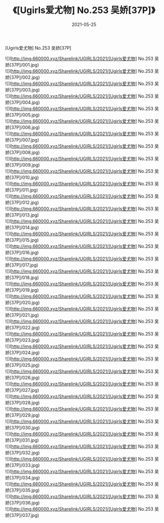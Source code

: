 ﻿---
layout: post
title:  《[Ugirls爱尤物] No.253 吴娇[37P]》
date:   2021-05-25
img: http://img.660000.xyz/Sharelink/UGIRLS/2021/[Ugirls爱尤物] No.253 吴娇[37P]/000.jpg
categories: [美女, 清纯, 唯美]
---

[Ugirls爱尤物] No.253 吴娇[37P]

  ![](http://img.660000.xyz/Sharelink/UGIRLS/2021/[Ugirls爱尤物] No.253 吴娇[37P]/001.jpg) <br> ![](http://img.660000.xyz/Sharelink/UGIRLS/2021/[Ugirls爱尤物] No.253 吴娇[37P]/002.jpg) <br> ![](http://img.660000.xyz/Sharelink/UGIRLS/2021/[Ugirls爱尤物] No.253 吴娇[37P]/003.jpg) <br> ![](http://img.660000.xyz/Sharelink/UGIRLS/2021/[Ugirls爱尤物] No.253 吴娇[37P]/004.jpg) <br> ![](http://img.660000.xyz/Sharelink/UGIRLS/2021/[Ugirls爱尤物] No.253 吴娇[37P]/005.jpg) <br> ![](http://img.660000.xyz/Sharelink/UGIRLS/2021/[Ugirls爱尤物] No.253 吴娇[37P]/006.jpg) <br> ![](http://img.660000.xyz/Sharelink/UGIRLS/2021/[Ugirls爱尤物] No.253 吴娇[37P]/007.jpg) <br> ![](http://img.660000.xyz/Sharelink/UGIRLS/2021/[Ugirls爱尤物] No.253 吴娇[37P]/008.jpg) <br> ![](http://img.660000.xyz/Sharelink/UGIRLS/2021/[Ugirls爱尤物] No.253 吴娇[37P]/009.jpg) <br> ![](http://img.660000.xyz/Sharelink/UGIRLS/2021/[Ugirls爱尤物] No.253 吴娇[37P]/010.jpg) <br> ![](http://img.660000.xyz/Sharelink/UGIRLS/2021/[Ugirls爱尤物] No.253 吴娇[37P]/011.jpg) <br> ![](http://img.660000.xyz/Sharelink/UGIRLS/2021/[Ugirls爱尤物] No.253 吴娇[37P]/012.jpg) <br> ![](http://img.660000.xyz/Sharelink/UGIRLS/2021/[Ugirls爱尤物] No.253 吴娇[37P]/013.jpg) <br> ![](http://img.660000.xyz/Sharelink/UGIRLS/2021/[Ugirls爱尤物] No.253 吴娇[37P]/014.jpg) <br> ![](http://img.660000.xyz/Sharelink/UGIRLS/2021/[Ugirls爱尤物] No.253 吴娇[37P]/015.jpg) <br> ![](http://img.660000.xyz/Sharelink/UGIRLS/2021/[Ugirls爱尤物] No.253 吴娇[37P]/016.jpg) <br> ![](http://img.660000.xyz/Sharelink/UGIRLS/2021/[Ugirls爱尤物] No.253 吴娇[37P]/017.jpg) <br> ![](http://img.660000.xyz/Sharelink/UGIRLS/2021/[Ugirls爱尤物] No.253 吴娇[37P]/018.jpg) <br> ![](http://img.660000.xyz/Sharelink/UGIRLS/2021/[Ugirls爱尤物] No.253 吴娇[37P]/019.jpg) <br> ![](http://img.660000.xyz/Sharelink/UGIRLS/2021/[Ugirls爱尤物] No.253 吴娇[37P]/020.jpg) <br> ![](http://img.660000.xyz/Sharelink/UGIRLS/2021/[Ugirls爱尤物] No.253 吴娇[37P]/021.jpg) <br> ![](http://img.660000.xyz/Sharelink/UGIRLS/2021/[Ugirls爱尤物] No.253 吴娇[37P]/022.jpg) <br> ![](http://img.660000.xyz/Sharelink/UGIRLS/2021/[Ugirls爱尤物] No.253 吴娇[37P]/023.jpg) <br> ![](http://img.660000.xyz/Sharelink/UGIRLS/2021/[Ugirls爱尤物] No.253 吴娇[37P]/024.jpg) <br> ![](http://img.660000.xyz/Sharelink/UGIRLS/2021/[Ugirls爱尤物] No.253 吴娇[37P]/025.jpg) <br> ![](http://img.660000.xyz/Sharelink/UGIRLS/2021/[Ugirls爱尤物] No.253 吴娇[37P]/026.jpg) <br> ![](http://img.660000.xyz/Sharelink/UGIRLS/2021/[Ugirls爱尤物] No.253 吴娇[37P]/027.jpg) <br> ![](http://img.660000.xyz/Sharelink/UGIRLS/2021/[Ugirls爱尤物] No.253 吴娇[37P]/028.jpg) <br> ![](http://img.660000.xyz/Sharelink/UGIRLS/2021/[Ugirls爱尤物] No.253 吴娇[37P]/029.jpg) <br> ![](http://img.660000.xyz/Sharelink/UGIRLS/2021/[Ugirls爱尤物] No.253 吴娇[37P]/030.jpg) <br> ![](http://img.660000.xyz/Sharelink/UGIRLS/2021/[Ugirls爱尤物] No.253 吴娇[37P]/031.jpg) <br> ![](http://img.660000.xyz/Sharelink/UGIRLS/2021/[Ugirls爱尤物] No.253 吴娇[37P]/032.jpg) <br> ![](http://img.660000.xyz/Sharelink/UGIRLS/2021/[Ugirls爱尤物] No.253 吴娇[37P]/033.jpg) <br> ![](http://img.660000.xyz/Sharelink/UGIRLS/2021/[Ugirls爱尤物] No.253 吴娇[37P]/034.jpg) <br> ![](http://img.660000.xyz/Sharelink/UGIRLS/2021/[Ugirls爱尤物] No.253 吴娇[37P]/035.jpg) <br> ![](http://img.660000.xyz/Sharelink/UGIRLS/2021/[Ugirls爱尤物] No.253 吴娇[37P]/036.jpg) <br> ![](http://img.660000.xyz/Sharelink/UGIRLS/2021/[Ugirls爱尤物] No.253 吴娇[37P]/037.jpg) <br>